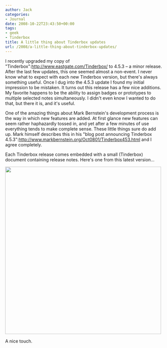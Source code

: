 ```yaml
---
author: Jack
categories:
- Journal
date: 2008-10-22T23:43:50+00:00
tags:
- geek
- Tinderbox
title: A little thing about Tinderbox updates
url: /2008/a-little-thing-about-tinderbox-updates/
---
```


I recently upgraded my copy of "Tinderbox":http://www.eastgate.com/Tinderbox/ to 4.5.3 &#8211; a minor release. After the last few updates, this one seemed almost a non-event. I never know what to expect with each new Tinderbox version, but there's always something useful. Once I dug into the 4.5.3 update I found my initial impression to be mistaken. It turns out this release has a few nice additions. My favorite happens to be the ability to assign badges or prototypes to multiple selected notes simultaneously. I didn't even know I wanted to do that, but there it is, and it's useful.

One of the amazing things about Mark Bernstein's development process is the way in which new features are added. At first glance new features can seem rather haphazardly tossed in, and yet after a few minutes of use everything tends to make complete sense. These little things sure do add up. Mark himself describes this in his "blog post announcing Tinderbox 4.5.3":http://www.markbernstein.org/Oct0801/Tinderbox453.html and I agree completely.

Each Tinderbox release comes embedded with a small (Tinderbox) document containing release notes. Here's one from this latest version&#8230;

[<img src="/files//tinderbox-release-notes.jpg" alt="" title="tinderbox-release-notes" width="500" height="538" class="aligncenter size-full wp-image-2739" />][1]

A nice touch.

 [1]: /files//tinderbox-release-notes.jpg
